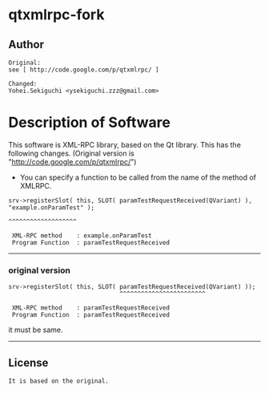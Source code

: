 # qtxmlrpc-fork
## Author
    Original:
    see [ http://code.google.com/p/qtxmlrpc/ ]
    
    Changed:
    Yohei.Sekiguchi <ysekiguchi.zzz@gmail.com> 

# Description of Software
This software is XML-RPC library, based on the Qt library.
This has the following changes.
(Original version is "http://code.google.com/p/qtxmlrpc/")
 
* You can specify a function to be called from the name of the method of XMLRPC.

```
srv->registerSlot( this, SLOT( paramTestRequestReceived(QVariant) ), "example.onParamTest" );
                                                                      ^^^^^^^^^^^^^^^^^^^
```

```
 XML-RPC method    : example.onParamTest
 Program Function  : paramTestRequestReceived
```

---
### original version

```
srv->registerSlot( this, SLOT( paramTestRequestReceived(QVariant) ));
                               ^^^^^^^^^^^^^^^^^^^^^^^^
```

```
 XML-RPC method    : paramTestRequestReceived
 Program Function  : paramTestRequestReceived
```
it must be same.

---

## License
    It is based on the original.

